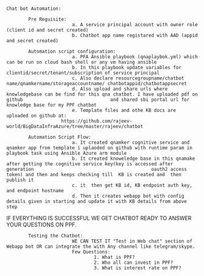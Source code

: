 																												Chat bot Automation: 

			Pre Reguisite: 
							a. A service principal account with owner role (client id and secret created)
							b. Chatbot app name registared with AAD (appid and secret created)

			Automation script configuration:  
							a. PFA Ansible playbook (qnaplaybok.yml) which can be run on cloud bash shell or any vm having ansible
							b. In this playbook update variables for clientid/secret/tenant/subscription of service principal
							c. Also declare resourcegroupname/chatbot name/qnamkername/storageaccountname/ chatbotappid/chatbotappsecret
							d. Also upload and share urls where knowledgebase can be find for this qna chatbot. I have uploaded pdf on github                                and shared sbi portal url for knowledge base for my PPF chatbot
							e. Template files and othe KB docs are uploaded on github at: 
                        https://github.com/rajeev-world/BigDataInfraAzure/tree/master/rajeev/chatbot

			Automation Script Flow:
							a. It created qnamker cognitive service and qnamker app from template i uplaoded on github with runtime param in                              playbook task using Ansible Azure arm module
							b. It created knoweledge base in this qnamake after getting the cognitive service key(key is accessed after generation   										 oauth2 access token) and then and keeps checking till  KB is created and  then publish it
							c. it  then get KB id, KB endpoint auth key, and endpoint hostname 
							d. Then it creates webapp bot with config details given in starting and update it with KB details from above step

IF EVERYTHING IS SUCCESSFUL WE GET CHATBOT READY TO ANSWER YOUR QUESTIONS ON PPF.

			Testing the Chatbot:
							WE CAN TEST IT "Test in Web chat" section of Webapp bot OR can integrate the with Any channel like telegram/skype. 
							Few Questions:
									1. What is PPF?
									2. Who all can invest in PPF?
									3. What is interest rate on PPF?


				
